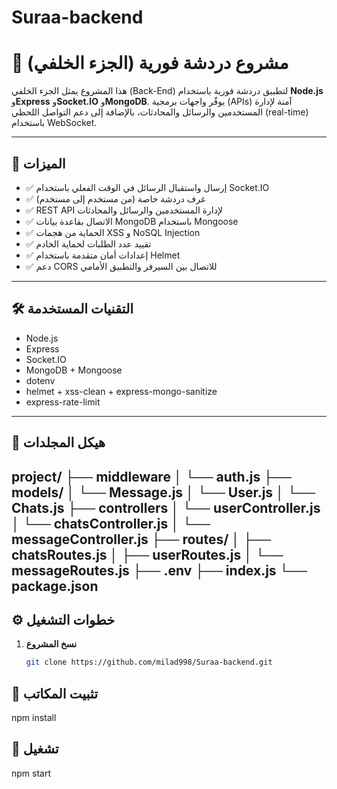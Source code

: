 # Suraa-backend
# 💬 مشروع دردشة فورية (الجزء الخلفي)

هذا المشروع يمثل الجزء الخلفي (Back-End) لتطبيق دردشة فورية باستخدام **Node.js** و**Express** و**Socket.IO** و**MongoDB**. يوفّر واجهات برمجية (APIs) آمنة لإدارة المستخدمين والرسائل والمحادثات، بالإضافة إلى دعم التواصل اللحظي (real-time) باستخدام WebSocket.

---

## 🚀 الميزات

- ✅ إرسال واستقبال الرسائل في الوقت الفعلي باستخدام Socket.IO
- ✅ غرف دردشة خاصة (من مستخدم إلى مستخدم)
- ✅ REST API لإدارة المستخدمين والرسائل والمحادثات
- ✅ الاتصال بقاعدة بيانات MongoDB باستخدام Mongoose
- ✅ الحماية من هجمات XSS و NoSQL Injection
- ✅ تقييد عدد الطلبات لحماية الخادم
- ✅ إعدادات أمان متقدمة باستخدام Helmet
- ✅ دعم CORS للاتصال بين السيرفر والتطبيق الأمامي

---

## 🛠️ التقنيات المستخدمة

- Node.js
- Express
- Socket.IO
- MongoDB + Mongoose
- dotenv
- helmet + xss-clean + express-mongo-sanitize
- express-rate-limit

---

## 📁 هيكل المجلدات
project/ 
├── middleware
│   └── auth.js
├── models/ 
│   └── Message.js 
│   └── User.js
│   └── Chats.js
├── controllers
│   └── userController.js
│   └── chatsController.js
│   └── messageController.js
├── routes/
│   ├── chatsRoutes.js
│   ├── userRoutes.js 
│   └── messageRoutes.js 
├── .env 
├── index.js
└── package.json
---

## ⚙️ خطوات التشغيل

1. **نسخ المشروع**
   ```bash
   git clone https://github.com/milad998/Suraa-backend.git

## 🔨 تثبيت المكاتب

npm install

## 📍 تشغيل

npm start
